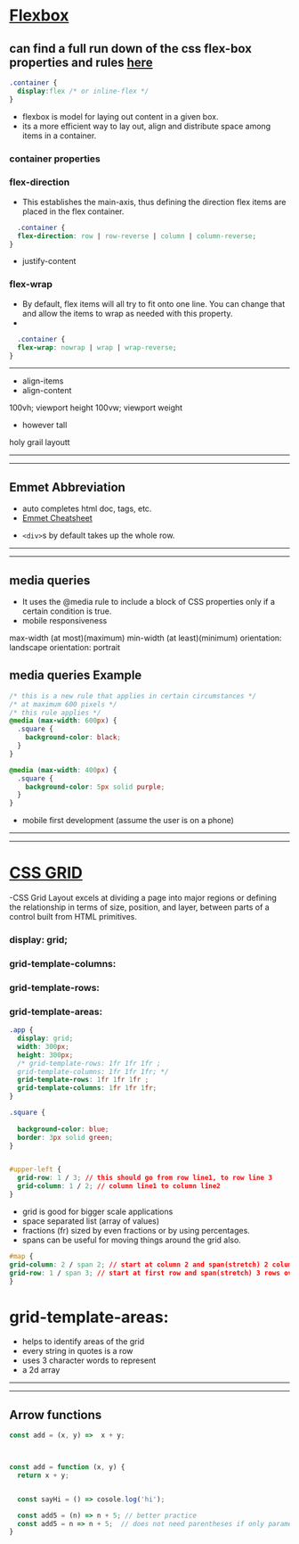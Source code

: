 # [Flexbox](https://css-tricks.com/snippets/css/a-guide-to-flexbox/)

## can find a full run down of the css flex-box properties and rules [here](https://css-tricks.com/snippets/css/a-guide-to-flexbox/)
```css
.container {
  display:flex /* or inline-flex */
}
```
- flexbox is model for laying out content in a given box.
- its a more efficient way to lay out, align and distribute space among items in a container. 

### container properties
### flex-direction
- This establishes the main-axis, thus defining the direction flex items are placed in the flex container.
  
```css
  .container {
  flex-direction: row | row-reverse | column | column-reverse;
}
```

- justify-content
### flex-wrap
- By default, flex items will all try to fit onto one line. You can change that and allow the items to wrap as needed with this property.
- 
```css
  .container {
  flex-wrap: nowrap | wrap | wrap-reverse;
}
```

<hr>

- align-items
- align-content

100vh; viewport height
100vw; viewport weight
- however tall 

holy grail layoutt
<hr>
<hr>

## Emmet Abbreviation

- auto completes html doc, tags, etc.
- [Emmet Cheatsheet](https://docs.emmet.io/cheat-sheet/)
   <!-- div.container>div.square#item${ITEM $}*8 -->

* `<div>`s by default takes up the whole row.
<hr>
<hr>


## media queries
* It uses the @media rule to include a block of CSS properties only if a certain condition is true.
* mobile responsiveness

max-width (at most)(maximum)
min-width (at least)(minimum)
orientation: landscape
orientation: portrait

## media queries Example
```css
/* this is a new rule that applies in certain circumstances */
/* at maximum 600 pixels */
/* this rule applies */
@media (max-width: 600px) {
  .square {
    background-color: black;
  }
}

@media (max-width: 400px) {
  .square {
    background-color: 5px solid purple;
  }
}
```
* mobile first development (assume the user is on a phone)

<hr>
<hr>

# [CSS GRID](https://developer.mozilla.org/en-US/docs/Web/CSS/CSS_Grid_Layout) 

-CSS Grid Layout excels at dividing a page into major regions or defining the relationship in terms of size, position, and layer, between parts of a control built from HTML primitives.


### display: grid;

### grid-template-columns:
### grid-template-rows:
### grid-template-areas:




```css
.app {
  display: grid;
  width: 300px;
  height: 300px;
  /* grid-template-rows: 1fr 1fr 1fr ;
  grid-template-columns: 1fr 1fr 1fr; */
  grid-template-rows: 1fr 1fr 1fr ;
  grid-template-columns: 1fr 1fr 1fr;
}

.square {
 
  background-color: blue;
  border: 3px solid green;
}


#upper-left {
  grid-row: 1 / 3; // this should go from row line1, to row line 3
  grid-column: 1 / 2; // column line1 to column line2
}

```

- grid is good for bigger scale applications
- space separated list (array of values)
- fractions (fr) sized by even fractions or by using percentages.
- spans can be useful for moving things around the grid also. 

```css
#map {
grid-column: 2 / span 2; // start at column 2 and span(stretch) 2 columns over.
grid-row: 1 / span 3; // start at first row and span(stretch) 3 rows over.
}
```

# grid-template-areas: 
- helps to identify areas of the grid
- every string in quotes is a row
- uses 3 character words to represent 
- a 2d array
  
<hr>
<hr>

## Arrow functions



```javascript
const add = (x, y) =>  x + y;



const add = function (x, y) {
  return x + y;


  const sayHi = () => cosole.log('hi');

  const add5 = (n) => n + 5; // better practice 
  const add5 = n => n + 5;  // does not need parentheses if only parameter
}
```

